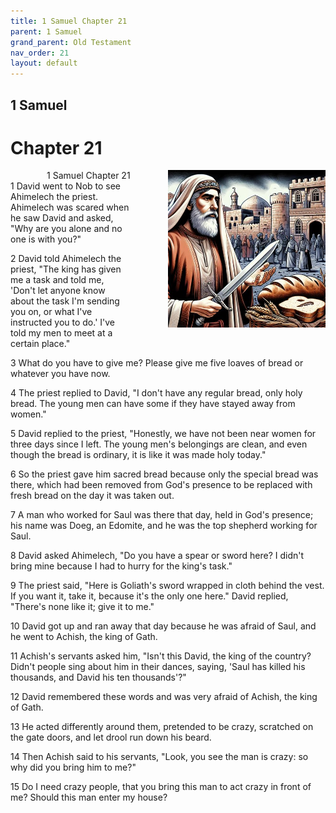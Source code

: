 ```yaml
---
title: 1 Samuel Chapter 21
parent: 1 Samuel
grand_parent: Old Testament
nav_order: 21
layout: default
---
```


## 1 Samuel

# Chapter 21

<div style="clear: both; text-align: right;">
    <img src="/assets/Image/1 Samuel/500/21.jpg" alt="1 Samuel Chapter 21" class="chapter-image" style="max-width: 50%; height: auto; float: right; margin: 0 0 10px 10px; padding-left: 10%;">
    <figcaption style="font-size: 14px;">1 Samuel Chapter 21</figcaption>
</div>
1 David went to Nob to see Ahimelech the priest. Ahimelech was scared when he saw David and asked, "Why are you alone and no one is with you?"

2 David told Ahimelech the priest, "The king has given me a task and told me, 'Don't let anyone know about the task I'm sending you on, or what I've instructed you to do.' I've told my men to meet at a certain place."

3 What do you have to give me? Please give me five loaves of bread or whatever you have now.

4 The priest replied to David, "I don't have any regular bread, only holy bread. The young men can have some if they have stayed away from women."

5 David replied to the priest, "Honestly, we have not been near women for three days since I left. The young men's belongings are clean, and even though the bread is ordinary, it is like it was made holy today."

6 So the priest gave him sacred bread because only the special bread was there, which had been removed from God's presence to be replaced with fresh bread on the day it was taken out.

7 A man who worked for Saul was there that day, held in God's presence; his name was Doeg, an Edomite, and he was the top shepherd working for Saul.

8 David asked Ahimelech, "Do you have a spear or sword here? I didn't bring mine because I had to hurry for the king's task."

9 The priest said, "Here is Goliath's sword wrapped in cloth behind the vest. If you want it, take it, because it's the only one here." David replied, "There's none like it; give it to me."

10 David got up and ran away that day because he was afraid of Saul, and he went to Achish, the king of Gath.

11 Achish's servants asked him, "Isn't this David, the king of the country? Didn't people sing about him in their dances, saying, 'Saul has killed his thousands, and David his ten thousands'?"

12 David remembered these words and was very afraid of Achish, the king of Gath.

13 He acted differently around them, pretended to be crazy, scratched on the gate doors, and let drool run down his beard.

14 Then Achish said to his servants, "Look, you see the man is crazy: so why did you bring him to me?"

15 Do I need crazy people, that you bring this man to act crazy in front of me? Should this man enter my house?


